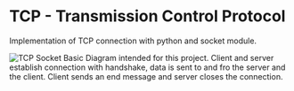 # TCP - Transmission Control Protocol
Implementation of TCP connection with python and socket module.

![TCP Socket Basic Diagram intended for this project. Client and server establish connection with handshake, data is sent to and fro the server and the client. Client sends an end message and server closes the connection.](https://files.realpython.com/media/sockets-tcp-flow.1da426797e37.jpg)
